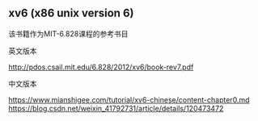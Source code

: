 ## xv6 (x86 unix version 6)
该书籍作为MIT-6.828课程的参考书目

英文版本

http://pdos.csail.mit.edu/6.828/2012/xv6/book-rev7.pdf

中文版本 

https://www.mianshigee.com/tutorial/xv6-chinese/content-chapter0.md
https://blog.csdn.net/weixin_41792731/article/details/120473472